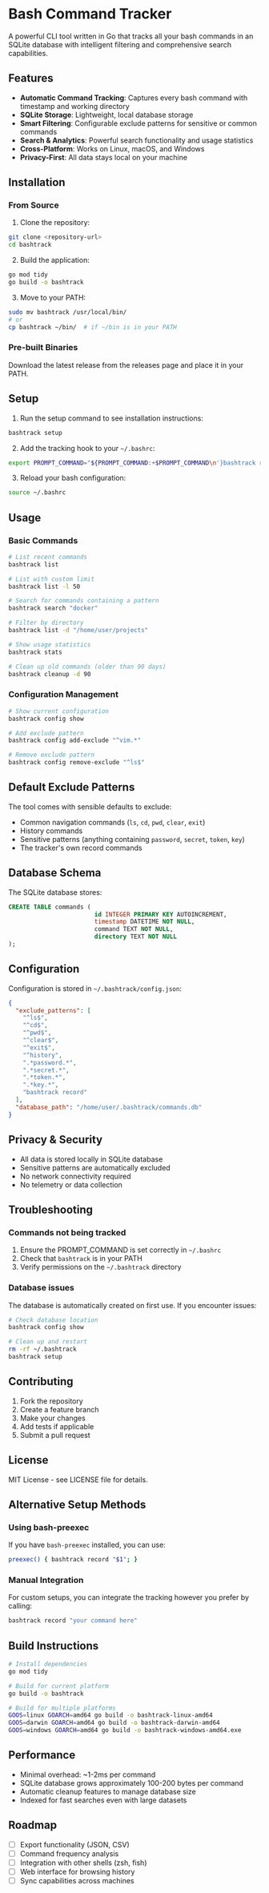 # Bash Command Tracker

A powerful CLI tool written in Go that tracks all your bash commands in an SQLite database with intelligent filtering and comprehensive search capabilities.

## Features

- **Automatic Command Tracking**: Captures every bash command with timestamp and working directory
- **SQLite Storage**: Lightweight, local database storage
- **Smart Filtering**: Configurable exclude patterns for sensitive or common commands
- **Search & Analytics**: Powerful search functionality and usage statistics
- **Cross-Platform**: Works on Linux, macOS, and Windows
- **Privacy-First**: All data stays local on your machine

## Installation

### From Source

1. Clone the repository:
```bash
git clone <repository-url>
cd bashtrack
```

2. Build the application:
```bash
go mod tidy
go build -o bashtrack
```

3. Move to your PATH:
```bash
sudo mv bashtrack /usr/local/bin/
# or
cp bashtrack ~/bin/  # if ~/bin is in your PATH
```

### Pre-built Binaries

Download the latest release from the releases page and place it in your PATH.

## Setup

1. Run the setup command to see installation instructions:
```bash
bashtrack setup
```

2. Add the tracking hook to your `~/.bashrc`:
```bash
export PROMPT_COMMAND="${PROMPT_COMMAND:+$PROMPT_COMMAND\n'}bashtrack record \"\$(history 1 | sed 's/^[ ]*[0-9]*[ ]*//')\""
```

3. Reload your bash configuration:
```bash
source ~/.bashrc
```

## Usage

### Basic Commands

```bash
# List recent commands
bashtrack list

# List with custom limit
bashtrack list -l 50

# Search for commands containing a pattern
bashtrack search "docker"

# Filter by directory
bashtrack list -d "/home/user/projects"

# Show usage statistics
bashtrack stats

# Clean up old commands (older than 90 days)
bashtrack cleanup -d 90
```

### Configuration Management

```bash
# Show current configuration
bashtrack config show

# Add exclude pattern
bashtrack config add-exclude "^vim.*"

# Remove exclude pattern
bashtrack config remove-exclude "^ls$"
```

## Default Exclude Patterns

The tool comes with sensible defaults to exclude:

- Common navigation commands (`ls`, `cd`, `pwd`, `clear`, `exit`)
- History commands
- Sensitive patterns (anything containing `password`, `secret`, `token`, `key`)
- The tracker's own record commands

## Database Schema

The SQLite database stores:

```sql
CREATE TABLE commands (
                        id INTEGER PRIMARY KEY AUTOINCREMENT,
                        timestamp DATETIME NOT NULL,
                        command TEXT NOT NULL,
                        directory TEXT NOT NULL
);
```

## Configuration

Configuration is stored in `~/.bashtrack/config.json`:

```json
{
  "exclude_patterns": [
    "^ls$",
    "^cd$",
    "^pwd$",
    "^clear$",
    "^exit$",
    "^history",
    ".*password.*",
    ".*secret.*",
    ".*token.*",
    ".*key.*",
    "bashtrack record"
  ],
  "database_path": "/home/user/.bashtrack/commands.db"
}
```

## Privacy & Security

- All data is stored locally in SQLite database
- Sensitive patterns are automatically excluded
- No network connectivity required
- No telemetry or data collection

## Troubleshooting

### Commands not being tracked

1. Ensure the PROMPT_COMMAND is set correctly in `~/.bashrc`
2. Check that `bashtrack` is in your PATH
3. Verify permissions on the `~/.bashtrack` directory

### Database issues

The database is automatically created on first use. If you encounter issues:

```bash
# Check database location
bashtrack config show

# Clean up and restart
rm -rf ~/.bashtrack
bashtrack setup
```

## Contributing

1. Fork the repository
2. Create a feature branch
3. Make your changes
4. Add tests if applicable
5. Submit a pull request

## License

MIT License - see LICENSE file for details.

## Alternative Setup Methods

### Using bash-preexec

If you have `bash-preexec` installed, you can use:

```bash
preexec() { bashtrack record "$1"; }
```

### Manual Integration

For custom setups, you can integrate the tracking however you prefer by calling:

```bash
bashtrack record "your command here"
```

## Build Instructions

```bash
# Install dependencies
go mod tidy

# Build for current platform
go build -o bashtrack

# Build for multiple platforms
GOOS=linux GOARCH=amd64 go build -o bashtrack-linux-amd64
GOOS=darwin GOARCH=amd64 go build -o bashtrack-darwin-amd64
GOOS=windows GOARCH=amd64 go build -o bashtrack-windows-amd64.exe
```

## Performance

- Minimal overhead: ~1-2ms per command
- SQLite database grows approximately 100-200 bytes per command
- Automatic cleanup features to manage database size
- Indexed for fast searches even with large datasets

## Roadmap

- [ ] Export functionality (JSON, CSV)
- [ ] Command frequency analysis
- [ ] Integration with other shells (zsh, fish)
- [ ] Web interface for browsing history
- [ ] Sync capabilities across machines
